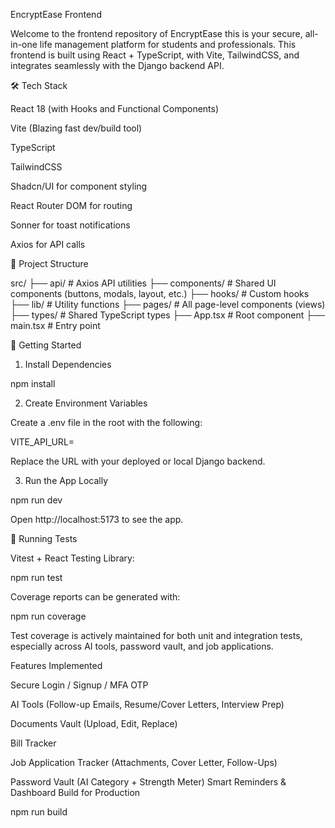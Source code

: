EncryptEase Frontend

Welcome to the frontend repository of EncryptEase this is your secure, all-in-one life management platform for students and professionals. This frontend is built using React + TypeScript, with Vite, TailwindCSS, and integrates seamlessly with the Django backend API.

🛠️ Tech Stack

React 18 (with Hooks and Functional Components)

Vite (Blazing fast dev/build tool)

TypeScript

TailwindCSS

Shadcn/UI for component styling

React Router DOM for routing

Sonner for toast notifications

Axios for API calls

📁 Project Structure

src/
├── api/                # Axios API utilities
├── components/         # Shared UI components (buttons, modals, layout, etc.)
├── hooks/              # Custom hooks
├── lib/                # Utility functions
├── pages/              # All page-level components (views)
├── types/              # Shared TypeScript types
├── App.tsx             # Root component
├── main.tsx            # Entry point

🚀 Getting Started


1. Install Dependencies

npm install

2. Create Environment Variables

Create a .env file in the root with the following:

VITE_API_URL=

Replace the URL with your deployed or local Django backend.

3. Run the App Locally

npm run dev

Open http://localhost:5173 to see the app.

🧪 Running Tests

Vitest + React Testing Library:

npm run test

Coverage reports can be generated with:

npm run coverage

Test coverage is actively maintained for both unit and integration tests, especially across AI tools, password vault, and job applications.

Features Implemented

Secure Login / Signup / MFA OTP

AI Tools (Follow-up Emails, Resume/Cover Letters, Interview Prep)

Documents Vault (Upload, Edit, Replace)

Bill Tracker

Job Application Tracker (Attachments, Cover Letter, Follow-Ups)

Password Vault (AI Category + Strength Meter)
Smart Reminders & Dashboard
Build for Production

npm run build



